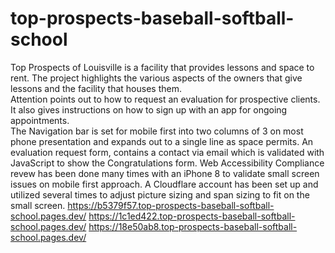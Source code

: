 # top-prospects-baseball-softball-school
Top Prospects of Louisville is a facility that provides lessons and space to rent.  The project highlights the various aspects of the owners that give lessons and the facility that houses them.  
Attention points out to how to request an evaluation for prospective clients.  It also gives instructions on how to sign up with an app for ongoing appointments.  
The Navigation bar is set for mobile first into two columns of 3 on most phone presentation and expands out to a single line as space permits.
An evaluation request form, contains a contact via email which is validated with JavaScript to show the Congratulations form.
Web Accessibility Compliance revew has been done many times with an iPhone 8 to validate small screen issues on mobile first approach. A Cloudflare account has been set up and utilized several times to adjust picture sizing and span sizing to fit on the small screen.  https://b5379f57.top-prospects-baseball-softball-school.pages.dev/
https://1c1ed422.top-prospects-baseball-softball-school.pages.dev/
https://18e50ab8.top-prospects-baseball-softball-school.pages.dev/

